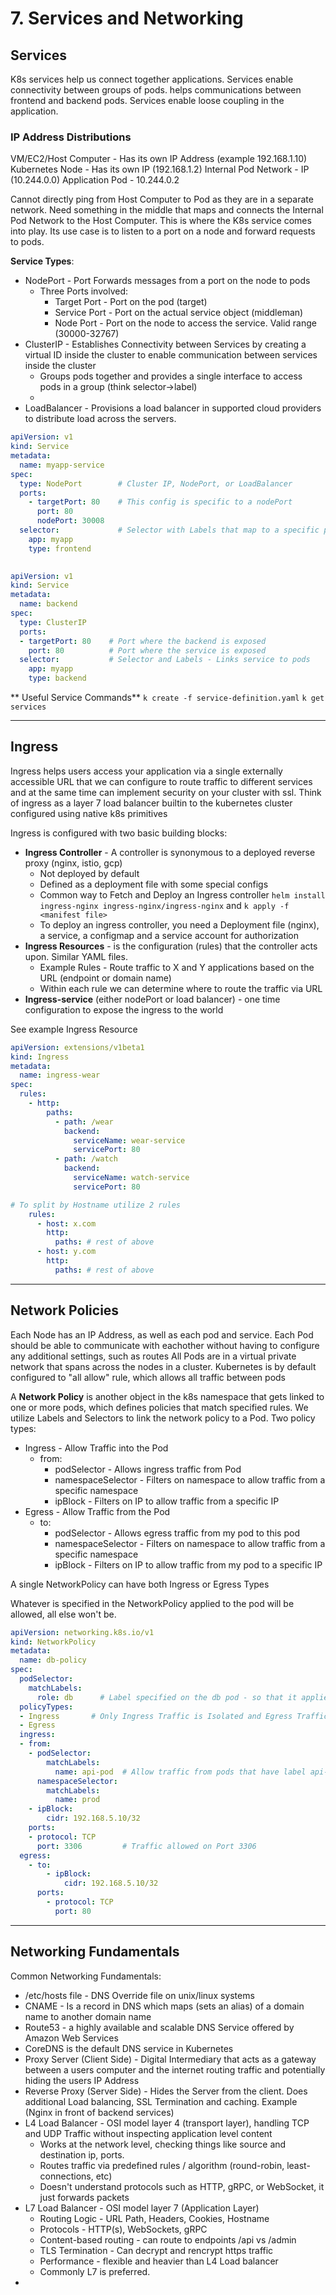# 7. Services and Networking

## Services 
K8s services help us connect together applications. Services enable connectivity between groups of pods. 
helps communications between frontend and backend pods. Services enable loose coupling in the application. 

### IP Address Distributions
VM/EC2/Host Computer - Has its own IP Address (example 192.168.1.10)
Kubernetes Node - Has its own IP (192.168.1.2)
Internal Pod Network - IP (10.244.0.0)
Application Pod - 10.244.0.2

Cannot directly ping from Host Computer to Pod as they are in a separate network. 
Need something in the middle that maps and connects the Internal Pod Network to the Host Computer. 
This is where the K8s service comes into play. Its use case is to listen to a port on a node and forward requests to pods. 

**Service Types**:
* NodePort - Port Forwards messages from a port on the node to pods
  * Three Ports involved:
    * Target Port - Port on the pod (target)  
    * Service Port - Port on the actual service object (middleman) 
    * Node Port - Port on the node to access the service. Valid range (30000-32767)
* ClusterIP - Establishes Connectivity between Services by creating a virtual ID inside the cluster to enable communication between services inside the cluster
  * Groups pods together and provides a single interface to access pods in a group (think selector->label)
  * 
* LoadBalancer - Provisions a load balancer in supported cloud providers to distribute load across the servers.

```yaml
apiVersion: v1
kind: Service
metadata:
  name: myapp-service
spec:
  type: NodePort        # Cluster IP, NodePort, or LoadBalancer 
  ports:    
    - targetPort: 80    # This config is specific to a nodePort 
      port: 80
      nodePort: 30008
  selector:             # Selector with Labels that map to a specific pod, automatically load balances to all pods that match the label
    app: myapp
    type: frontend
    
```

```yaml
apiVersion: v1
kind: Service
metadata:
  name: backend
spec:
  type: ClusterIP
  ports:
  - targetPort: 80    # Port where the backend is exposed
    port: 80          # Port where the service is exposed
  selector:           # Selector and Labels - Links service to pods  
    app: myapp
    type: backend 
```

** Useful Service Commands** 
`k create -f service-definition.yaml`
`k get services`

---
## Ingress 
Ingress helps users access your application via a single externally accessible URL that we can configure to route traffic to different services and 
at the same time can implement security on your cluster with ssl. Think of ingress as a layer 7 load balancer builtin to the kubernetes cluster configured using native k8s primitives

Ingress is configured with two basic building blocks:
* **Ingress Controller** - A controller is synonymous to a deployed reverse proxy (nginx, istio, gcp)
  * Not deployed by default 
  * Defined as a deployment file with some special configs 
  * Common way to Fetch and Deploy an Ingress controller `helm install ingress-nginx ingress-nginx/ingress-nginx` and `k apply -f <manifest file>`
  * To deploy an ingress controller, you need a Deployment file (nginx), a service, a configmap and a service account for authorization
* **Ingress Resources** - is the configuration (rules) that the controller acts upon. Similar YAML files. 
  * Example Rules - Route traffic to X and Y applications based on the URL (endpoint or domain name)
  * Within each rule we can determine where to route the traffic via URL
* **Ingress-service** (either nodePort or load balancer) - one time configuration to expose the ingress to the world

See example Ingress Resource 
```yaml
apiVersion: extensions/v1beta1
kind: Ingress
metadata:
  name: ingress-wear
spec:
  rules:
    - http:
        paths:
          - path: /wear
            backend:
              serviceName: wear-service
              servicePort: 80
          - path: /watch
            backend:
              serviceName: watch-service
              servicePort: 80

# To split by Hostname utilize 2 rules
    rules:
      - host: x.com
        http:
          paths: # rest of above
      - host: y.com
        http:
          paths: # rest of above 
```

---

## Network Policies 
Each Node has an IP Address, as well as each pod and service. 
Each Pod should be able to communicate with eachother without having to configure any additional settings, such as routes
All Pods are in a virtual private network that spans across the nodes in a cluster. 
Kubernetes is by default configured to "all allow" rule, which allows all traffic between pods

A **Network Policy** is another object in the k8s namespace that gets linked to one or more pods, which defines policies that match specified rules.
We utilize Labels and Selectors to link the network policy to a Pod. 
Two policy types:
* Ingress - Allow Traffic into the Pod  
  * from:
    * podSelector - Allows ingress traffic from Pod 
    * namespaceSelector - Filters on namespace to allow traffic from a specific namespace 
    * ipBlock - Filters on IP to allow traffic from a specific IP
* Egress -  Allow Traffic from the Pod 
  * to:
    * podSelector - Allows egress traffic from my pod to this pod  
    * namespaceSelector - Filters on namespace to allow traffic from a specific namespace 
    * ipBlock - Filters on IP to allow traffic from my pod to a specific IP 

A single NetworkPolicy can have both Ingress or Egress Types

Whatever is specified in the NetworkPolicy applied to the pod will be allowed, all else won't be.

```yaml
apiVersion: networking.k8s.io/v1
kind: NetworkPolicy
metadata:
  name: db-policy
spec:
  podSelector:
    matchLabels:
      role: db      # Label specified on the db pod - so that it applies this policy to that pod
  policyTypes:
  - Ingress       # Only Ingress Traffic is Isolated and Egress Traffic is unaffected
  - Egress
  ingress: 
  - from: 
    - podSelector: 
        matchLabels:
          name: api-pod  # Allow traffic from pods that have label api-pod
      namespaceSelector:
        matchLabels:
          name: prod 
    - ipBlock:
        cidr: 192.168.5.10/32
    ports:
    - protocol: TCP
      port: 3306         # Traffic allowed on Port 3306 
  egress:
    - to:
        - ipBlock: 
            cidr: 192.168.5.10/32
      ports:
        - protocol: TCP
          port: 80
```

---
## Networking Fundamentals

Common Networking Fundamentals: 
* /etc/hosts file - DNS Override file on unix/linux systems 
* CNAME - Is a record in DNS which maps (sets an alias) of a domain name to another domain name
* Route53 - a highly available and scalable DNS Service offered by Amazon Web Services
* CoreDNS is the default DNS service in Kubernetes
* Proxy Server (Client Side) - Digital Intermediary that acts as a gateway between a users computer and the internet routing traffic and potentially hiding the users IP Address
* Reverse Proxy (Server Side) - Hides the Server from the client. Does additional Load balancing, SSL Termination and caching. Example (Nginx in front of backend services)
* L4 Load Balancer - OSI model layer 4 (transport layer), handling TCP and UDP Traffic without inspecting application level content 
  * Works at the network level, checking things like source and destination ip, ports. 
  * Routes traffic via predefined rules / algorithm (round-robin, least-connections, etc)
  * Doesn't understand protocols such as HTTP, gRPC, or WebSocket, it just forwards packets 
* L7 Load Balancer - OSI model layer 7 (Application Layer)
  * Routing Logic - URL Path, Headers, Cookies, Hostname
  * Protocols - HTTP(s), WebSockets, gRPC
  * Content-based routing - can route to endpoints /api vs /admin
  * TLS Termination - Can decrypt and rencrypt https traffic
  * Performance - flexible and heavier than L4 Load balancer
  * Commonly L7 is preferred. 
* 

